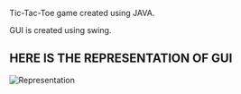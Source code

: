 Tic-Tac-Toe game created using JAVA.

GUI is created using swing.

## HERE IS THE REPRESENTATION OF GUI

![Representation](https://github.com/rajivchoudhury/Tic-Tac-Toe/blob/main/src/Representation/My%20Project.gif)
